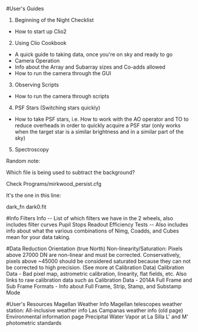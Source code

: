 #User's Guides
1. Beginning of the Night Checklist
  * How to start up Clio2
2. Using Clio Cookbook
  * A quick guide to taking data, once you're on sky and ready to go
  * Camera Operation
  * Info about the Array and Subarray sizes and Co-adds allowed
  * How to run the camera through the GUI
3. Observing Scripts
  * How to run the camera through scripts
4. PSF Stars (Switching stars quickly)
  * How to take PSF stars, i.e. How to work with the AO operator and TO to reduce overheads in order to quickly acquire a PSF star (only works when the target star is a similar brightness and in a similar part of the sky)
5. Spectroscopy


Random note:

Which file is being used to subtract the background?

Check Programs/mirkwood_persist.cfg

It's the one in this line:

dark_fn dark0.fit



#Info
Filters Info -- List of which filters we have in the 2 wheels, also includes filter curves
Pupil Stops
Readout Efficiency Tests -- Also includes info about what the various combinations of Nimg, Coadds, and Cubes mean for your data taking.

#Data Reduction
Orientation (true North)
Non-linearity/Saturation: Pixels above 27000 DN are non-linear and must be corrected. Conservatively, pixels above ~45000 should be considered saturated because they can not be corrected to high precision. (See more at Calibration Data)
Calibration Data - Bad pixel map, astrometric calibration, linearity, flat fields, etc. Also links to raw calibration data such as Calibration Data - 2014A
Full Frame and Sub Frame Formats - Info about Full Frame, Strip, Stamp, and Substamp Mode


#User's Resources
Magellan Weather Info
Magellan telescopes weather station: All-inclusive weather info
Las Campanas weather info (old page)
Environmental information page
Precipital Water Vapor at La Silla
L' and M' photometric standards

